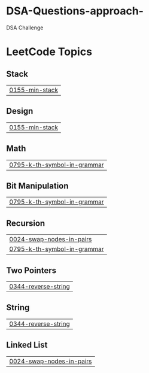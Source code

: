 # DSA-Questions-approach-
DSA Challenge

<!---LeetCode Topics Start-->
# LeetCode Topics
## Stack
|  |
| ------- |
| [0155-min-stack](https://github.com/nikhil11012/DSA-Questions-approach-/tree/master/0155-min-stack) |
## Design
|  |
| ------- |
| [0155-min-stack](https://github.com/nikhil11012/DSA-Questions-approach-/tree/master/0155-min-stack) |
## Math
|  |
| ------- |
| [0795-k-th-symbol-in-grammar](https://github.com/nikhil11012/DSA-Questions-approach-/tree/master/0795-k-th-symbol-in-grammar) |
## Bit Manipulation
|  |
| ------- |
| [0795-k-th-symbol-in-grammar](https://github.com/nikhil11012/DSA-Questions-approach-/tree/master/0795-k-th-symbol-in-grammar) |
## Recursion
|  |
| ------- |
| [0024-swap-nodes-in-pairs](https://github.com/nikhil11012/DSA-Questions-approach-/tree/master/0024-swap-nodes-in-pairs) |
| [0795-k-th-symbol-in-grammar](https://github.com/nikhil11012/DSA-Questions-approach-/tree/master/0795-k-th-symbol-in-grammar) |
## Two Pointers
|  |
| ------- |
| [0344-reverse-string](https://github.com/nikhil11012/DSA-Questions-approach-/tree/master/0344-reverse-string) |
## String
|  |
| ------- |
| [0344-reverse-string](https://github.com/nikhil11012/DSA-Questions-approach-/tree/master/0344-reverse-string) |
## Linked List
|  |
| ------- |
| [0024-swap-nodes-in-pairs](https://github.com/nikhil11012/DSA-Questions-approach-/tree/master/0024-swap-nodes-in-pairs) |
<!---LeetCode Topics End-->